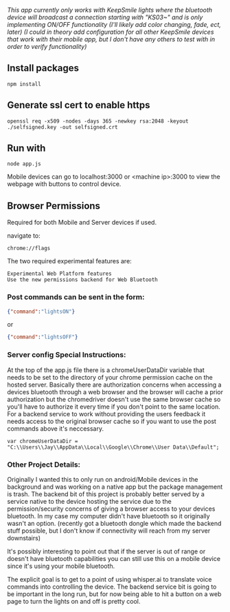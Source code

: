 *This app currently only works with KeepSmile lights where the bluetooth device will broadcast a connection starting with "KS03~" and is only implementing ON/OFF functionality (I'll likely add color changing, fade, ect, later) (I could in theory add configuration for all other KeepSmile devices that work with their mobile app, but I don't have any others to test with in order to verify functionality)*
## Install packages
```
npm install
```
## Generate ssl cert to enable https

```
openssl req -x509 -nodes -days 365 -newkey rsa:2048 -keyout ./selfsigned.key -out selfsigned.crt
```
## Run with
```
node app.js
```

Mobile devices can go to localhost:3000 or \<machine ip\>:3000 to view the webpage with buttons to control device.

## Browser Permissions
Required for both Mobile and Server devices if used.

navigate to:
```
chrome://flags
```

The two required experimental features are:
```
Experimental Web Platform features
Use the new permissions backend for Web Bluetooth
```

### Post commands can be sent in the form:
```json
{"command":"lightsON"}
```
or
```json
{"command":"lightsOFF"}
```

### Server config Special Instructions:
At the top of the app.js file there is a chromeUserDataDir variable that needs to be set to the directory of your chrome permission cache on the hosted server. Basically there are authorization concerns when accessing a devices bluetooth through a web browser and the browser will cache a prior authorization but the chromedriver doesn't use the same browser cache so you'll have to authorize it every time if you don't point to the same location. For a backend service to work without providing the users feedback it needs access to the original browser cache so if you want to use the post commands above it's neccessary.

```
var chromeUserDataDir = "C:\\Users\\Jay\\AppData\\Local\\Google\\Chrome\\User Data\\Default";
```

### Other Project Details:
Originally I wanted this to only run on android/Mobile devices in the background and was working on a native app but the package management is trash. The backend bit of this project is probably better served by a service native to the device hosting the service due to the permission/security concerns of giving a browser access to your devices bluetooth. In my case my computer didn't have bluetooth so it originally wasn't an option. (recently got a bluetooth dongle which made the backend stuff possible, but I don't know if connectivity will reach from my server downstairs)

It's possibly interesting to point out that if the server is out of range or doesn't have bluetooth capabilities you can still use this on a mobile device since it's using your mobile bluetooth.

The explicit goal is to get to a point of using whisper.ai to translate voice commands into controlling the device. The backend service bit is going to be important in the long run, but for now being able to hit a button on a web page to turn the lights on and off is pretty cool.